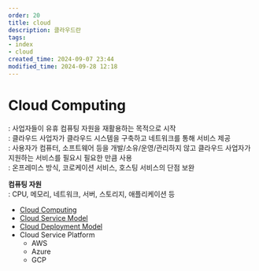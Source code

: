 ```yaml
---
order: 20
title: cloud
description: 클라우드란
tags:
- index
- cloud
created_time: 2024-09-07 23:44
modified_time: 2024-09-28 12:18
---
```


# Cloud Computing
: 사업자들이 유휴 컴퓨팅 자원을 재활용하는 목적으로 시작  
: 클라우드 사업자가 클라우드 시스템을 구축하고 네트워크를 통해 서비스 제공  
: 사용자가 컴퓨터, 소프트웨어 등을 개발/소유/운영/관리하지 않고 클라우드 사업자가 지원하는 서비스를 필요시 필요한 만큼 사용  
: 온프레미스 방식, 코로케이션 서비스, 호스팅 서비스의 단점 보완  

**컴퓨팅 자원**  
: CPU, 메모리, 네트워크, 서버, 스토리지, 애플리케이션 등

- [Cloud Computing](./cloud-computing)
- [Cloud Service Model](./cloud-service-model)
- [Cloud Deployment Model](./cloud-deployment-model)
- Cloud Service Platform
  - AWS 
  - Azure
  - GCP